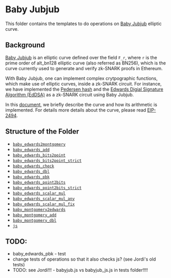 # Baby Jubjub

This folder contains the templates to do operations on [Baby Jubjub](https://github.com/ethereum/EIPs/pull/2494) elliptic curve.

## Background 

[Baby Jubjub](https://github.com/ethereum/EIPs/pull/2494) is an elliptic curve defined over the field `F_r`, where `r` is the prime order of alt_bn128 elliptic curve (also referred as BN256), which is the curve currently used to generate and verify zk-SNARK proofs in Ethereum. 

With Baby Jubjub, one can implement complex crytpographic functions, which make use of elliptic curves, inside a zk-SNARK circuit. For instance, we have implemented the [Pedersen hash](https://github.com/iden3/circomlib/tree/organization/circuits/crypto/hash_functions/pedersen_w4) and the [Edwards Digial Signature Algorithm (EdDSA)](https://github.com/iden3/circomlib/tree/organization/circuits/crypto/signatures/eddsa) as a zk-SNARK circuit using Baby Jubjub.

In this [document](https://github.com/iden3/circomlib/blob/organization/doc/baby_jubjub_arithmetic.md), we briefly describe the curve and how its arithmetic is implemented. For details more details about the curve, please read [EIP-2494](https://github.com/ethereum/EIPs/pull/2494).

## Structure of the Folder

- [`baby_edwards2montgomery`](baby_edwards2montgomery)
- [`baby_edwards_add`](baby_edwards_add)
- [`baby_edwards_bits2point`](baby_edwards_bits2point)
- [`baby_edwards_bits2point_strict`](baby_edwards_bits2point_strict)
- [`baby_edwards_check`](baby_edwards_check)
- [`baby_edwards_dbl`](baby_edwards_dbl)
- [`baby_edwards_pbk`](baby_edwards_pbk)
- [`baby_edwards_point2bits`](baby_edwards_point2bits)
- [`baby_edwards_point2bits_strict`](baby_edwards_point2bits_strict)
- [`baby_edwards_scalar_mul`](baby_edwards_scalar_mul)
- [`baby_edwards_scalar_mul_any`](baby_edwards_scalar_mul_any)
- [`baby_edwards_scalar_mul_fix`](baby_edwards_scalar_mul_fix)
- [`baby_montgomery2edwards`](baby_montgomery2edwards)
- [`baby_montgomery_add`](baby_montgomery_add)
- [`baby_montgomery_dbl`](baby_montgomery_dbl)
- [`js`](js)

## TODO:

- baby_edwards_pbk  - test
- change tests of operations so that it also checks js? (see Jordi's old tests)
- TODO: see Jordi!!! - babyjub.js vs babyjub_js.js in tests folder!!!!